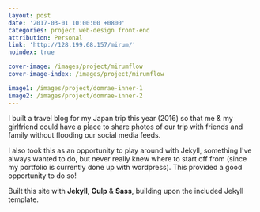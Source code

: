 ```yaml
---
layout: post
date: '2017-03-01 10:00:00 +0800'
categories: project web-design front-end
attribution: Personal
link: 'http://128.199.68.157/mirum/'
noindex: true

cover-image: /images/project/mirumflow
cover-image-index: /images/project/mirumflow

image1: /images/project/domrae-inner-1
image2: /images/project/domrae-inner-2
---
```


I built a travel blog for my Japan trip this year (2016) so that me &amp; my girlfriend could have a place to share photos of our trip with friends and family without flooding our social media feeds.

I also took this as an opportunity to play around with Jekyll, something I've always wanted to do, but never really knew where to start off from (since my portfolio is currently done up with wordpress). This provided a good opportunity to do so!

Built this site with **Jekyll**, **Gulp** & **Sass**, building upon the included Jekyll template.
